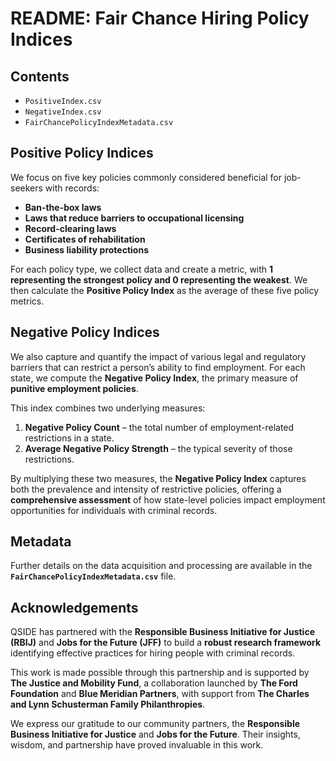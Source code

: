 # README: Fair Chance Hiring Policy Indices

## Contents
- `PositiveIndex.csv`
- `NegativeIndex.csv`
- `FairChancePolicyIndexMetadata.csv`

## Positive Policy Indices

We focus on five key policies commonly considered beneficial for job-seekers with records:
- **Ban-the-box laws**
- **Laws that reduce barriers to occupational licensing**
- **Record-clearing laws**
- **Certificates of rehabilitation**
- **Business liability protections**

For each policy type, we collect data and create a metric, with **1 representing the strongest policy and 0 representing the weakest**. We then calculate the **Positive Policy Index** as the average of these five policy metrics.

## Negative Policy Indices

We also capture and quantify the impact of various legal and regulatory barriers that can restrict a person’s ability to find employment. For each state, we compute the **Negative Policy Index**, the primary measure of **punitive employment policies**.  

This index combines two underlying measures:
1. **Negative Policy Count** – the total number of employment-related restrictions in a state.
2. **Average Negative Policy Strength** – the typical severity of those restrictions.

By multiplying these two measures, the **Negative Policy Index** captures both the prevalence and intensity of restrictive policies, offering a **comprehensive assessment** of how state-level policies impact employment opportunities for individuals with criminal records.

## Metadata

Further details on the data acquisition and processing are available in the **`FairChancePolicyIndexMetadata.csv`** file.

## Acknowledgements

QSIDE has partnered with the **Responsible Business Initiative for Justice (RBIJ)** and **Jobs for the Future (JFF)** to build a **robust research framework** identifying effective practices for hiring people with criminal records.

This work is made possible through this partnership and is supported by **The Justice and Mobility Fund**, a collaboration launched by **The Ford Foundation** and **Blue Meridian Partners**, with support from **The Charles and Lynn Schusterman Family Philanthropies**.

We express our gratitude to our community partners, the **Responsible Business Initiative for Justice** and **Jobs for the Future**. Their insights, wisdom, and partnership have proved invaluable in this work.
